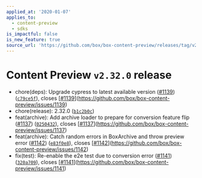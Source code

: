 ```yaml
---
applied_at: '2020-01-07'
applies_to:
  - content-preview
  - sdks
is_impactful: false
is_new_feature: true
source_url: 'https://github.com/box/box-content-preview/releases/tag/v2.32.0'
---
```


# Content Preview `v2.32.0` release


* chore(deps): Upgrade cypress to latest available version ([#1139](https://github.com/box/box-content-preview/pull/1139)) ([`c79ce5f`](https://github.com/box/box-content-preview/commit[`c79ce5f`](https://github.com/box/box-content-preview/commit/c79ce5f))), closes [[#1139](https://github.com/box/box-content-preview/pull/1139)](https://github.com/box/box-content-preview/issues/1139)
* chore(release): 2.32.0 ([`b1c2b0c`](https://github.com/box/box-content-preview/commit[`b1c2b0c`](https://github.com/box/box-content-preview/commit/b1c2b0c)))
* feat(archive): Add archive loader to prepare for conversion feature flip ([#1137](https://github.com/box/box-content-preview/pull/1137)) ([`0250432`](https://github.com/box/box-content-preview/commit[`0250432`](https://github.com/box/box-content-preview/commit/0250432))), closes [[#1137](https://github.com/box/box-content-preview/pull/1137)](https://github.com/box/box-content-preview/issues/1137)
* feat(archive): Catch random errors in BoxArchive and throw preview error ([#1142](https://github.com/box/box-content-preview/pull/1142)) ([`e83f0e8`](https://github.com/box/box-content-preview/commit[`e83f0e8`](https://github.com/box/box-content-preview/commit/e83f0e8))), closes [[#1142](https://github.com/box/box-content-preview/pull/1142)](https://github.com/box/box-content-preview/issues/1142)
* fix(test): Re-enable the e2e test due to conversion error ([#1141](https://github.com/box/box-content-preview/pull/1141)) ([`320a709`](https://github.com/box/box-content-preview/commit[`320a709`](https://github.com/box/box-content-preview/commit/320a709))), closes [[#1141](https://github.com/box/box-content-preview/pull/1141)](https://github.com/box/box-content-preview/issues/1141)



